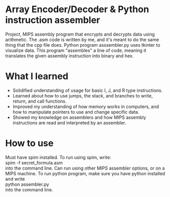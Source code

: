 # Array Encoder/Decoder & Python instruction assembler
Project, MIPS assembly program that encrypts and decrypts data using arithmetic. The .asm code is written by me, and it's meant to do the same thing that the cpp file does. Python program asssembler.py uses tkinter to visualize data. This program "assembles" a line of code, meaning it translates the given assembly instruction into binary and hex.

# What I learned
* Solidified understanding of usage for basic I, J, and R type instructions.
* Learned about how to use jumps, the stack, and branches to write, return, and call functions.
* Improved my understanding of how memory works in computers, and how to manipulate pointers to use and change specific data.
* Showed my knowledge on assemblers and how MIPS assembly instructions are read and interpreted by an assembler.

# How to use
Must have spim installed. To run using spim, write: <br /> spim -f secret_formula.asm <br /> into the command line. Can run using other MIPS assembler options, or on a MIPS machine.
To run python program, make sure you have python installed and write <br /> python assembler.py <br /> into the command line.